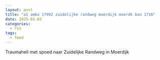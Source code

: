 ```yaml
---
layout: post
title: "a1 ambu 17992 zuidelijke randweg moerdijk moerdk bon 1716"
date: 2025-01-03
categories: 
  - rss
tags: 
  - feed
---
```


Traumaheli met spoed naar Zuidelijke Randweg in Moerdijk
